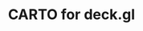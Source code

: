 ---
title: CARTO for deck.gl
description: "Build applications using CARTO & deck.gl's advanced framework for data visualization"
icon: "/img/icons/carto-deck.png"
repoUrl: https://github.com/visgl/deck.gl/tree/master/modules/carto

url: deck-gl
indexPage: "getting-started.md"

cascade:
  basePath: deck-gl
  menu:
    - title: "Getting started"
    - title: "Using the CartoLayer"
    - title: "Customizing the CartoLayer style"
    - title: "Rapid map prototyping"
    - title: "Examples"
      folder:
        - title: "Gallery"
        - title: "Basic examples"
          folder:
          - title: "Hello World"
          - title: "Builder Map"
          - title: "BigQuery Tileset Layer"
          - title: "Data Observatory Tileset Layer"
          - title: "CARTO Basemap"
          - title: "Interactivity"
          - title: "Icon Layer"
        - title: "Styling"
          folder:
            - title: "Color Bins Style"
            - title: "Color Categories Style"
            - title: "Color Continuous Style"
            - title: "Proportional Symbol Map"
            - title: "Zoom Based Styling"
        - title: "Clustering and Aggregation"
          folder:
            - title: "Clustering"
            - title: "Grid Layer"
            - title: "H3 Cluster Layer"
            - title: "H3 Indexed Data"
            - title: "Quadkey Indexed Data"
            - title: "Heatmap Layer"
            - title: "Hexagon Layer"
            - title: "S2 Layer"
        - title: "Advanced examples"
          folder:
            - title: "Arc Layer"
            - title: "Contour Layer"
            - title: "Extrusion"
            - title: "Globe View"
            - title: "Lighting"
            - title: "Trips Layer"
    - title: "Reference"
    - title: "Release Notes"
---
